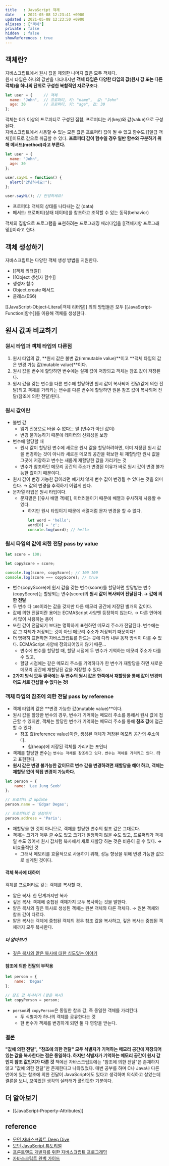 ```yaml
---
title   : JavaScript 객체
date    : 2021-05-08 12:23:41 +0900
updated : 2021-05-08 12:23:50 +0900
aliases : ["객체"]
private : false
hidden  : false
showReferences : true
---
```

## 객체란?  
자바스크립트에서 원시 값을 제외한 나머지 값은 모두 객체다.  
원시 타입은 하나의 값만을 나타내지만 **객체 타입은 다양한 타입의 값(원시 값 또는 다른 객체)을 하나의 단위로 구성한 복합적인 자료구조**다.   

```javascript
let user = {     // 객체
  name: "John",  // 프로퍼티, 키: "name",  값: "John" 
  age: 30        // 프로퍼티, 키: "age", 값: 30
};
```
객체는 0개 이상의 프로퍼티로 구성된 집합, 프로퍼티는 키(key)와 값(value)으로 구성된다.    
자바스크립트에서 사용할 수 있는 모든 값은 프로퍼티 값이 될 수 있고 함수도 [[일급 객체]]이므로 값으로 취급할 수 있다. **프로퍼티 값이 함수일 경우 일반 함수와 구분하기 위해 메서드(method)라고 부른다.**

```javascript
let user = {
  name: "John",
  age: 30
};

user.sayHi = function() {
  alert("안녕하세요!");
};

user.sayHi(); // 안녕하세요!
```
- 프로퍼티: 객체의 상태를 나타내는 값 (data)
- 메서드: 프로퍼티(상태 데이터)를 참조하고 조작할 수 있는 동작(behavior)  

객체의 집합으로 프로그램을 표현하려는 프로그래밍 패러다임을 [[객체지향 프로그래밍]]이라고 한다. 

## 객체 생성하기 
자바스크립트는 다양한 객체 생성 방법을 지원한다. 
- [[객체 리터럴]]
- [[Object 생성자 함수]]
- 생성자 함수
- Object.create 메서드
- 클래스(ES6)

[[JavaScript-Object-Literal|객체 리터럴]] 외의 방법들은 모두 [[JavaScript-Function|함수]]를 이용해 객체를 생성한다.  

## 원시 값과 비교하기 
### 원시 타입과 객체 타입의 다른점 
1. 원시 타입의 값, **원시 값은 불변 값(immutable value)**이고 **객체 타입의 값은 변경 가능 값(mutable value)**이다. 
2. 원시 값을 변수에 할당하면 변수에는 실제 값이 저장되고 객체는 참조 값이 저장된다.
3. 원시 값을 갖는 변수를 다른 변수에 할당하면 원시 값이 복사되어 전달(값에 의한 전달)되고 객체를 가리키는 변수를 다른 변수에 할당하면 원본 참조 값이 복사되어 전달(참조에 의한 전달)된다.  

### 원시 값이란 
- 불변 값
	- 읽기 전용으로 바꿀 수 없다는 말 (변수가 아닌 값이)
	- 변경 불가능하기 때문에 데이터의 신뢰성을 보장 
- 변수에 할당할 때 
	- 원시 값이 할당된 변수에 새로운 원시 값을 할당하려하면, 이미 저장된 원시 값을 변경하는 것이 아니라 새로운 메모리 공간을 확보한 뒤 재할당한 원시 값을 그곳에 저장하고 변수는 새롭게 재할당한 값을 가리키는 것 
	- 변수가 참조하던 메모리 공간의 주소가 변경된 이유가 바로 원시 값이 변경 불가능한 값이기 때문이다. 
- 원시 값이 변경 가능한 값이라면 예기치 않게 변수 값이 변경될 수 있다는 것을 의미한다. → 값의 변경을 추적하기 어렵게 한다.  
- 문자열 타입은 원시 타입이다. 
	- 문자열은 [[유사 배열 객체]], 이터러블이기 때문에 배열과 유사하게 사용할 수 있다. 
		- 하지만 원시 타입이기 때문에 배열처럼 문자 변경을 할 수 없다. 
			```javascript
			let word = 'hello';
			word[0] = 'z';
			console.log(word); // hello 
			```

### 원시 타입의 값에 의한 전달 pass by value 
```javascript
let score = 100;

let copyScore = score; 

console.log(score, copyScore); // 100 100
console.log(score === copyScore); // true 
```
- 변수(copyScore)에 원시 값을 갖는 변수(score)를 할당하면 할당받는 변수(copyScore)는 할당되는 변수(score)의 **원시 값이 복사되어 전달된다. → 값에 의한 전달** 
- 두 변수 다 `100`이라는 값을 갖지만 다른 메모리 공간에 저장된 별개의 값이다. 
- 값에 의한 전달이란 용어는 ECMAScript 사양엔 등장하지 않는다. → 다른 언어에서 많이 사용하는 용어 
- 또한 값이 전달되기 보다는 명확하게 표현하면 메모리 주소가 전달된다. 변수에는 값 그 자체가 저장되는 것이 아닌 메모리 주소가 저장되기 때문이다!  
- 더 명확히 표현하면 자바스크립트를 만드는 곳에 다라 내부 동작 방식이 다를 수 있다. ECMAScript 사양에 정의되어있지 않기 때문...
	- 변수에 변수를 할당할 때, 할당 시점에 두 변수가 기억하는 메모리 주소가 다를 수 있고,
	- 할당 시점에는 같은 메모리 주소를 기억하다가 한 변수가 재할당을 하면 새로운 메모리 공간에 재할당된 값을 저장할 수 있다.   
- **2가지 방식  모두 결국에는 두 변수의 원시 값은 한쪽에서 재할당을 통해 값이 변경되어도 서로 간섭할 수 없다는 것!**  

### 객체 타입의 참조에 의한 전달 pass by reference  
- 객체 타입의 값은 **변경 가능한 값(mutable value)**이다.  
- 원시 값을 할당한 변수의 경우, 변수가 기억하는 메모리 주소를 통해서 원시 값에 접근할 수 있지만, 객체는 할당한 변수가 기억하는 메모리 주소를 통해 **참조 값**에 접근할 수 있다.  
	- 참조 값(reference value)이란, 생성된 객체가 저장된 메모리 공간의 주소이다.  	
		- 힙(heap)에 저장된 객체를 가리키는 포인터 
- 객체를 할당한 변수는 `변수는 객체를 참조하고 있다.` `변수는 객체를 가리키고 있다.` 라고 표현한다.  
- **원시 값은 변경 불가능한 값이므로 변수 값을 변경하려면 재할당을 해야 하고, 객체는 재할당 없이 직접 변경이 가능하다.**
```javascript
let person = {
	name: 'Lee Jung Seob'
};

// 프로퍼티 값 update
person.name = 'Edgar Degas';

// 프로퍼티의 값 생성하기
person.address = 'Paris';
```
- 재할당을 한 것이 아니므로, 객체를 할당한 변수의 참조 값은 그대로다.  
- 객체는 크기가 매우 클 수도 있고 크기가 일정하지 않을 수도 있고, 프로퍼티가 객체일 수도 있어서 원시 값처럼 복사해서 새로 재할당 하는 것은 비용이 클 수 있다. → 비효율적인 것 
	- 그래서 메모리를 효율적으로 사용하기 위해, 성능 향상을 위해 변경 가능한 값으로 설계된 것이다.  

#### 객체 복사에 대하여 
객체를 프로퍼티로 갖는 객체를 복사할 때, 
- 얕은 복사: 한 단계까지만 복사
- 깊은 복사: 객체에  중첩된 객체가지 모두 복사하는 것을 말한다. 
- 얕은 복사와 깊은 복사로 생성된 객체는 원본 객체와 다른 객체다. → 원본 객체와 참조 값이 다르다.  
- 얕은 복사는 객체에 중첩된 객체의 경우 참조 값을 복사하고, 깊은 복사는 중첩된 객체까지 모두 복사한다.

##### 더 알아보기 
- [깊은 복사와 얕은 복사에 대한 심도있는 이야기](https://medium.com/watcha/%EA%B9%8A%EC%9D%80-%EB%B3%B5%EC%82%AC%EC%99%80-%EC%96%95%EC%9D%80-%EB%B3%B5%EC%82%AC%EC%97%90-%EB%8C%80%ED%95%9C-%EC%8B%AC%EB%8F%84%EC%9E%88%EB%8A%94-%EC%9D%B4%EC%95%BC%EA%B8%B0-2f7d797e008a)

#### 참조에 의한 전달의 부작용 
```javascript
let person = {
    name: 'Degas'
};

// 참조 값 복사하기 (얕은 복사)
let copyPerson = person; 
```  
- `person`과 `copyPerson`은 동일한 참조 값, 즉 동일한 객체를 가리킨다. 
	- 두 식별자가 하나의 객체를 공유한다는 것 
	- 한 변수가 객체를 변경하게 되면 둘 다 영향을 받는다.  

### 결론
**"값에 의한 전달", "참조에 의한 전달" 모두 식별자가 기억하는 메모리 공간에 저장되어 있는 값을 복사한다는 점은 동일하다. 하지만 식별자가 기억하는 메모리 공간이 원시 값인지 참조 값인지가 다른 것** 
책에선 자바스크립트에는 "참조에 의한 전달"은 존재하지 않고 "값에 의한 전달"만 존재한다고 나와있었다. 매번 공부를 하며 C나 Java나 다른 언어에 있는 참조에 의한 전달이 JavaScript에도 있다고 생각하며 의식하고 살았는데 결론을 보니, 꼬여있던 생각의 실타래가 풀린듯한 기분이다. 

## 더 알아보기
- [[JavaScript-Property-Attributes]]

## reference
- [모던 자바스크립트 Deep Dive](http://www.kyobobook.co.kr/product/detailViewKor.laf?ejkGb=KOR&mallGb=KOR&barcode=9791158392239&orderClick=LEa&Kc=)
- [모던 JavaScript 튜토리얼](https://ko.javascript.info/)
- [프론트엔드 개발자를 위한 자바스크립트 프로그래밍](http://www.kyobobook.co.kr/product/detailViewKor.laf?ejkGb=KOR&mallGb=KOR&barcode=9788966260768&orderClick=LAG&Kc=) 
- [자바스크립트 완벽 가이드](http://www.kyobobook.co.kr/product/detailViewKor.laf?ejkGb=KOR&mallGb=KOR&barcode=9788966261796&orderClick=LAG&Kc=)
